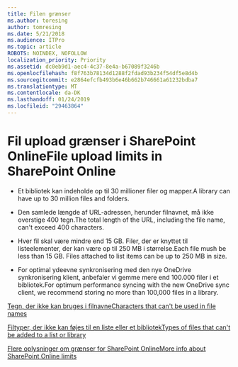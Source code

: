```yaml
---
title: Filen grænser
ms.author: toresing
author: tomresing
ms.date: 5/21/2018
ms.audience: ITPro
ms.topic: article
ROBOTS: NOINDEX, NOFOLLOW
localization_priority: Priority
ms.assetid: dc0eb9d1-aec4-4c37-8e4a-b67089f3246b
ms.openlocfilehash: f8f763b78134d1288f2fdad93b234f54df5e8d4b
ms.sourcegitcommit: e2864efcfb493b6e46b662b746661a61232bdba7
ms.translationtype: MT
ms.contentlocale: da-DK
ms.lasthandoff: 01/24/2019
ms.locfileid: "29463864"
---
```

# <a name="file-upload-limits-in-sharepoint-online"></a><span data-ttu-id="1c158-102">Fil upload grænser i SharePoint Online</span><span class="sxs-lookup"><span data-stu-id="1c158-102">File upload limits in SharePoint Online</span></span>

- <span data-ttu-id="1c158-103">Et bibliotek kan indeholde op til 30 millioner filer og mapper.</span><span class="sxs-lookup"><span data-stu-id="1c158-103">A library can have up to 30 million files and folders.</span></span>
    
- <span data-ttu-id="1c158-104">Den samlede længde af URL-adressen, herunder filnavnet, må ikke overstige 400 tegn.</span><span class="sxs-lookup"><span data-stu-id="1c158-104">The total length of the URL, including the file name, can't exceed 400 characters.</span></span>
    
- <span data-ttu-id="1c158-p101">Hver fil skal være mindre end 15 GB. Filer, der er knyttet til listeelementer, der kan være op til 250 MB i størrelse.</span><span class="sxs-lookup"><span data-stu-id="1c158-p101">Each file mush be less than 15 GB. Files attached to list items can be up to 250 MB in size.</span></span>
    
- <span data-ttu-id="1c158-107">For optimal ydeevne synkronisering med den nye OneDrive synkronisering klient, anbefaler vi gemme mere end 100.000 filer i et bibliotek.</span><span class="sxs-lookup"><span data-stu-id="1c158-107">For optimum performance syncing with the new OneDrive sync client, we recommend storing no more than 100,000 files in a library.</span></span> 
    
[<span data-ttu-id="1c158-108">Tegn, der ikke kan bruges i filnavne</span><span class="sxs-lookup"><span data-stu-id="1c158-108">Characters that can't be used in file names</span></span>](https://go.microsoft.com/fwlink/?linkid=866430)
  
[<span data-ttu-id="1c158-109">Filtyper, der ikke kan føjes til en liste eller et bibliotek</span><span class="sxs-lookup"><span data-stu-id="1c158-109">Types of files that can't be added to a list or library</span></span>](https://go.microsoft.com/fwlink/?linkid=273757)
  
[<span data-ttu-id="1c158-110">Flere oplysninger om grænser for SharePoint Online</span><span class="sxs-lookup"><span data-stu-id="1c158-110">More info about SharePoint Online limits</span></span>](https://go.microsoft.com/fwlink/?linkid=271273)
  

